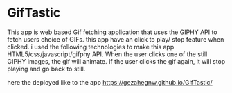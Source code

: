 # GifTastic
This app is web based  Gif fetching application that uses the GIPHY API to fetch users choice of GIFs. this app have an click to play/ stop feature when clicked. i used the following technologies to make this app HTML5/css/javascript/gifphy API.
 When the user clicks one of the still GIPHY images, the gif will animate. If the user clicks the gif again, it will stop playing and go back to still.

 here the deployed like to the app https://gezahegnw.github.io/GifTastic/